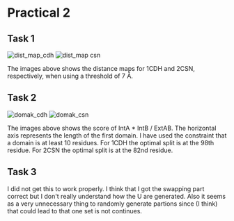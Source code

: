 # Practical 2
## Task 1
![dist_map_cdh](./data-files/1cdh_distance_map.png)
![dist_map csn](./data-files/2csn_distance_map.png)

The images above shows the distance maps for 1CDH and 2CSN, respectively, when using a threshold of 7 Å.

## Task 2
![domak_cdh](./data-files/1cdh_domak_score.png)
![domak_csn](./data-files/2csn_domak_score.png)

The images above shows the score of IntA * IntB / ExtAB. The horizontal axis represents the length of the first domain.
I have used the constraint that a domain is at least 10 residues.
For 1CDH the optimal split is at the 98th residue.
For 2CSN the optimal split is at the 82nd residue.

## Task 3

I did not get this to work properly. I think that I got the swapping part correct but I don't really understand how the U are generated.
Also it seems as a very unnecessary thing to randomly generate partions since (I think) that could lead to that one set is not continues.

